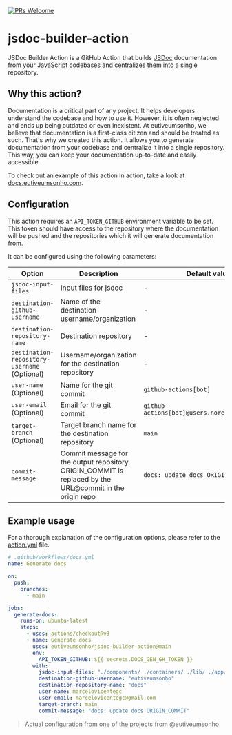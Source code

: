 [![PRs Welcome](https://img.shields.io/badge/PRs-welcome-brightgreen.svg?style=flat-square)](https://github.com/eutiveumsonho/jsdoc-builder-action/fork)

# jsdoc-builder-action

JSDoc Builder Action is a GitHub Action that builds [JSDoc](https://jsdoc.app/) documentation from your JavaScript codebases and centralizes them into a single repository.

## Why this action?

Documentation is a critical part of any project. It helps developers understand the codebase and how to use it. However, it is often neglected and ends up being outdated or even inexistent. At eutiveumsonho, we believe that documentation is a first-class citizen and should be treated as such. That's why we created this action. It allows you to generate documentation from your codebase and centralize it into a single repository. This way, you can keep your documentation up-to-date and easily accessible.

To check out an example of this action in action, take a look at [docs.eutiveumsonho.com](https://docs.eutiveumsonho.com).

## Configuration

This action requires an `API_TOKEN_GITHUB` environment variable to be set. This token should have access to the repository where the documentation will be pushed and the repositories which it will generate documentation from.

It can be configured using the following parameters:

| Option                                       | Description                                                                                              | Default value                                  |
| -------------------------------------------- | -------------------------------------------------------------------------------------------------------- | ---------------------------------------------- |
| `jsdoc-input-files`                          | Input files for jsdoc                                                                                    | -                                              |
| `destination-github-username`                | Name of the destination username/organization                                                            | -                                              |
| `destination-repository-name`                | Destination repository                                                                                   | -                                              |
| `destination-repository-username` (Optional) | Username/organization for the destination repository                                                     | -                                              |
| `user-name` (Optional)                       | Name for the git commit                                                                                  | `github-actions[bot]`                          |
| `user-email` (Optional)                      | Email for the git commit                                                                                 | `github-actions[bot]@users.noreply.github.com` |
| `target-branch` (Optional)                   | Target branch name for the destination repository                                                        | `main`                                         |
| `commit-message`                             | Commit message for the output repository. ORIGIN_COMMIT is replaced by the URL@commit in the origin repo | `docs: update docs ORIGIN_COMMIT`              |

## Example usage

For a thorough explanation of the configuration options, please refer to the [action.yml](./action.yml) file.

```yaml
# .github/workflows/docs.yml
name: Generate docs

on:
  push:
    branches:
      - main

jobs:
  generate-docs:
    runs-on: ubuntu-latest
    steps:
      - uses: actions/checkout@v3
      - name: Generate docs
        uses: eutiveumsonho/jsdoc-builder-action@main
        env:
          API_TOKEN_GITHUB: ${{ secrets.DOCS_GEN_GH_TOKEN }}
        with:
          jsdoc-input-files: "./components/ ./containers/ ./lib/ ./app/ ./package.json"
          destination-github-username: "eutiveumsonho"
          destination-repository-name: "docs"
          user-name: marcelovicentegc
          user-email: marcelovicentegc@gmail.com
          target-branch: main
          commit-message: "docs: update docs ORIGIN_COMMIT"
```

> Actual configuration from one of the projects from @eutiveumsonho
